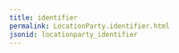 ```yaml
---
title: identifier
permalink: LocationParty.identifier.html
jsonid: locationparty_identifier
---
```

